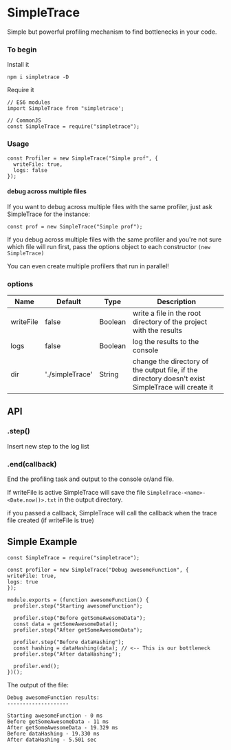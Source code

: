 # SimpleTrace

Simple but powerful profiling mechanism to find bottlenecks in your code.

### To begin

Install it

    npm i simpletrace -D

Require it

    // ES6 modules
    import SimpleTrace from "simpletrace';

    // CommonJS
    const SimpleTrace = require("simpletrace");

### Usage

    const Profiler = new SimpleTrace("Simple prof", {
      writeFile: true,
      logs: false
    });

#### debug across multiple files

If you want to debug across multiple files with the same profiler, just ask SimpleTrace for the instance:

    const prof = new SimpleTrace("Simple prof");

If you debug across multiple files with the same profiler and you're not sure which file will run first, pass the options object to each constructor `(new SimpleTrace)`

You can even create multiple profilers that run in parallel!

### options

| Name  | Default         | Type    | Description                                                                                         |
| --------- | --------------- | ------- | --------------------------------------------------------------------------------------------------- |
| writeFile | false           | Boolean | write a file in the root directory of the project with the results                                  |
| logs      | false           | Boolean | log the results to the console                                                                      |
| dir       | './simpleTrace' | String  | change the directory of the output file, if the directory doesn't exist SimpleTrace will create it |

## API

### .step()

Insert new step to the log list

### .end(callback)

End the profiling task and output to the console or/and file.

If writeFile is active SimpleTrace will save the file `SimpleTrace-<name>-<Date.now()>.txt` in the output directory.

if you passed a callback, SimpleTrace will call the callback when the trace file created (if writeFile is true)

## Simple Example

    const SimpleTrace = require("simpletrace");

    const profiler = new SimpleTrace("Debug awesomeFunction", {
    writeFile: true,
    logs: true
    });

    module.exports = (function awesomeFunction() {
      profiler.step("Starting awesomeFunction");

      profiler.step("Before getSomeAwesomeData");
      const data = getSomeAwesomeData();
      profiler.step("After getSomeAwesomeData");
 
      profiler.step("Before dataHashing");
      const hashing = dataHashing(data); // <-- This is our bottleneck
      profiler.step("After dataHashing");

      profiler.end();
    })();

The output of the file:

    Debug awesomeFunction results:
    --------------------

    Starting awesomeFunction - 0 ms
    Before getSomeAwesomeData - 11 ms
    After getSomeAwesomeData - 19.329 ms
    Before dataHashing - 19.330 ms
    After dataHashing - 5.501 sec
